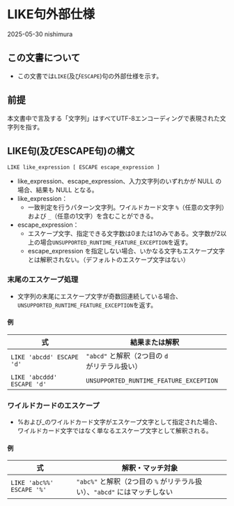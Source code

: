 # LIKE句外部仕様

2025-05-30 nishimura

## この文書について

* この文書では`LIKE`(及び`ESCAPE`)句の外部仕様を示す。

## 前提

本文書中で言及する「文字列」はすべてUTF-8エンコーディングで表現された文字列を指す。

## LIKE句(及びESCAPE句)の構文

`LIKE like_expression [ ESCAPE escape_expression ]`

* like_expression、escape_expression、入力文字列のいずれかが NULL の場合、結果も NULL となる。
* like_expression：
  * 一致判定を行うパターン文字列。ワイルドカード文字 `%`（任意の文字列）および `_`（任意の1文字）を含むことができる。
* escape_expression：
  * エスケープ文字、指定できる文字数は0または1のみである。文字数が2以上の場合`UNSUPPORTED_RUNTIME_FEATURE_EXCEPTION`を返す。
  * escape_expression を指定しない場合、いかなる文字もエスケープ文字とは解釈されない。（デフォルトのエスケープ文字はない）


### 末尾のエスケープ処理

* 文字列の末尾にエスケープ文字が奇数回連続している場合、`UNSUPPORTED_RUNTIME_FEATURE_EXCEPTION`を返す。

#### 例

| 式                              | 結果または解釈                              |
|--------------------------------|---------------------------------------------|
| `LIKE 'abcdd' ESCAPE 'd'`      | `"abcd"` と解釈（2つ目の `d` がリテラル扱い） |
| `LIKE 'abcddd' ESCAPE 'd'`     | `UNSUPPORTED_RUNTIME_FEATURE_EXCEPTION`

### ワイルドカードのエスケープ  

* %および_のワイルドカード文字がエスケープ文字として指定された場合、ワイルドカード文字ではなく単なるエスケープ文字として解釈される。

#### 例

| 式                              | 解釈・マッチ対象                        |
|--------------------------------|-----------------------------------------|
| `LIKE 'abc%%' ESCAPE '%'`      | `"abc%"` と解釈（2つ目の `%` がリテラル扱い）、`"abcd"` にはマッチしない |